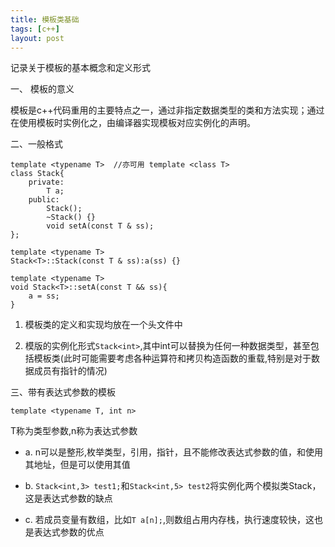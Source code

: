 ```yaml
---
title: 模板类基础
tags: [c++]
layout: post
---
```


记录关于模板的基本概念和定义形式

一、 模板的意义

模板是c++代码重用的主要特点之一，通过非指定数据类型的类和方法实现；通过在使用模板时实例化之，由编译器实现模板对应实例化的声明。

二、一般格式

```
template <typename T>  //亦可用 template <class T>
class Stack{
	private:
		T a;
	public:
		Stack();
		~Stack() {}
		void setA(const T & ss);
};

template <typename T>
Stack<T>::Stack(const T & ss):a(ss) {}

template <typename T>
void Stack<T>::setA(const T && ss){
	a = ss;
}
```

1. 模板类的定义和实现均放在一个头文件中

2. 模版的实例化形式`Stack<int>`,其中int可以替换为任何一种数据类型，甚至包括模板类(此时可能需要考虑各种运算符和拷贝构造函数的重载,特别是对于数据成员有指针的情况)

三、带有表达式参数的模板

`template <typename T, int n>`

T称为类型参数,n称为表达式参数
	
* a. n可以是整形,枚举类型，引用，指针，且不能修改表达式参数的值，和使用其地址，但是可以使用其值

* b. `Stack<int,3> test1;`和`Stack<int,5> test2`将实例化两个模拟类Stack，这是表达式参数的缺点

* c. 若成员变量有数组，比如`T a[n];`,则数组占用内存栈，执行速度较快，这也是表达式参数的优点

